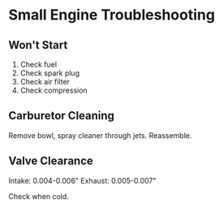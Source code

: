 # Small Engine Troubleshooting

## Won't Start
1. Check fuel
2. Check spark plug
3. Check air filter
4. Check compression

## Carburetor Cleaning
Remove bowl, spray cleaner through jets. Reassemble.

## Valve Clearance
Intake: 0.004-0.006"
Exhaust: 0.005-0.007"

Check when cold.
